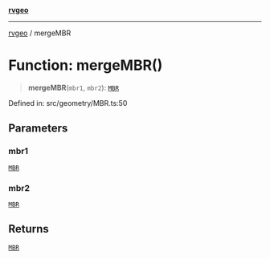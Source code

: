 [**rvgeo**](../README.md)

***

[rvgeo](../globals.md) / mergeMBR

# Function: mergeMBR()

> **mergeMBR**(`mbr1`, `mbr2`): [`MBR`](../type-aliases/MBR.md)

Defined in: src/geometry/MBR.ts:50

## Parameters

### mbr1

[`MBR`](../type-aliases/MBR.md)

### mbr2

[`MBR`](../type-aliases/MBR.md)

## Returns

[`MBR`](../type-aliases/MBR.md)
